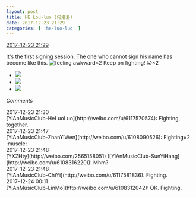 ```yaml
---
layout: post
title: HE Lou-luo (何洛洛)
date: 2017-12-23 21:29
categories: [ 'he-luo-luo' ]
---
```


<div class="weibo-info">
  <a href="https://weibo.com/6117570574/FB1jsa0L7">2017-12-23 21:29</a>
</div>

It's the first signing session. The one who cannot sign his name has become like this. ![feeling awkward](http://img.t.sinajs.cn/t4/appstyle/expression/ext/normal/91/h_org.gif)×2 Keep on fighting! :stuck_out_tongue_winking_eye:×2

<!-- more -->

<ul class="weibo-pic-list-1">
  <li class="weibo-pic">
    <a href="https://wx3.sinaimg.cn/mw690/006G0Hz8gy1fmr0vsdnvxj31491zku0y.jpg"><img src="https://wx3.sinaimg.cn/thumb150/006G0Hz8gy1fmr0vsdnvxj31491zku0y.jpg" /></a>
  </li>
  <li class="weibo-pic">
    <a href="https://wx2.sinaimg.cn/mw690/006G0Hz8gy1fmr0vf6qgej31491zkx6q.jpg"><img src="https://wx2.sinaimg.cn/thumb150/006G0Hz8gy1fmr0vf6qgej31491zkx6q.jpg" /></a>
  </li>
  <li class="weibo-pic">
    <a href="https://wx4.sinaimg.cn/mw690/006G0Hz8gy1fmr0w9xj94j31zk1494qr.jpg"><img src="https://wx4.sinaimg.cn/thumb150/006G0Hz8gy1fmr0w9xj94j31zk1494qr.jpg" /></a>
  </li>
</ul>

*Comments*

<div class="weibo-info">2017-12-23 21:30</div>
[YiAnMusicClub-HeLuoLuo](http://weibo.com/u/6117570574): Fighting, together.

<div class="weibo-info">2017-12-23 21:47</div>
[YiAnMusicClub-ZhanYiWen](http://weibo.com/u/6108090526): Fighting×2 :muscle:

<div class="weibo-info">2017-12-23 21:48</div>
[YXZHty](http://weibo.com/2565158051) ([YiAnMusicClub-SunYiHang](http://weibo.com/u/6108316220)): Mhm?

<div class="weibo-info">2017-12-23 21:48</div>
[YiAnMusicClub-ChiYi](http://weibo.com/u/6117581836): Fighting.

<div class="weibo-info">2017-12-24 00:11</div>
[YiAnMusicClub-LinMo](http://weibo.com/u/6108312042): OK. Fighting.
